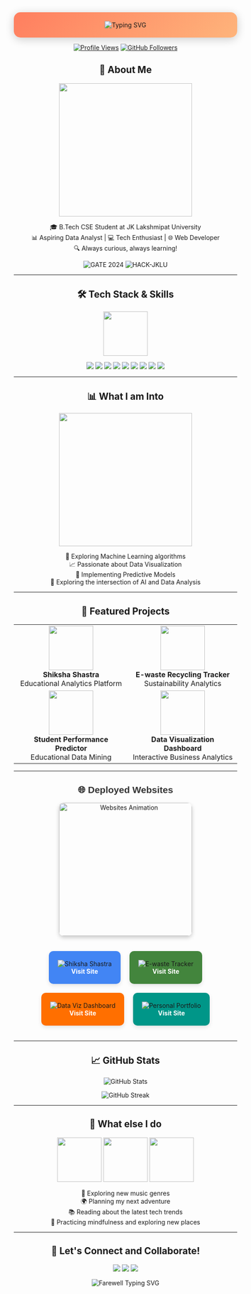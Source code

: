 <div align="center" style="background: linear-gradient(135deg, #ff7e5f, #feb47b); border-radius: 15px; padding: 20px; box-shadow: 0 4px 20px rgba(0, 0, 0, 0.2);">
  <img src="https://readme-typing-svg.herokuapp.com?font=Times+New+Roman&weight=700&size=40&duration=2000&pause=500&color=ffffff&center=true&vCenter=true&multiline=true&repeat=false&random=true&width=900&height=150&lines=Hello%2C+World!+%F0%9F%8C%8F;I'm+Jayani+Abhiram;Data+Enthusiast+%7C+Tech+Explorer+%7C+Future+Innovator;Let%27s+Create+Something+Amazing!" alt="Typing SVG" style="animation: glow 1.5s infinite alternate;"/>
</div>










<p align="center">
  <a href="https://github.com/jayaniabhiram"><img src="https://komarev.com/ghpvc/?username=jayaniabhiram&style=for-the-badge&color=brightgreen" alt="Profile Views"></a>
  <a href="https://github.com/jayaniabhiram?tab=followers"><img src="https://img.shields.io/github/followers/jayaniabhiram?label=Followers&style=for-the-badge&color=blue" alt="GitHub Followers"></a>
</p>

<h2 align="center">🚀 About Me</h2>

<p align="center">
  <img src="https://media.giphy.com/media/L8K62iTDkzGX6/giphy.gif" width="300" />
</p>

<p align="center">
  🎓 B.Tech CSE Student at JK Lakshmipat University<br>
  📊 Aspiring Data Analyst | 💻 Tech Enthusiast | 🌐 Web Developer<br>
  🔍 Always curious, always learning!
</p>

<p align="center">
  <img src="https://img.shields.io/badge/GATE_2024-81.94_Percentile-2E86C1?style=for-the-badge" alt="GATE 2024" />
  <img src="https://img.shields.io/badge/HACK--JKLU-2nd_Runner_Up-16A085?style=for-the-badge" alt="HACK-JKLU" />
</p>

---

<h2 align="center">🛠️ Tech Stack & Skills</h2>

<p align="center">
  <img src="https://media.giphy.com/media/QssGEmpkyEOhBCb7e1/giphy.gif" width="100" />
</p>
<p align="center">
  <img src="https://img.shields.io/badge/Python-3776AB?style=for-the-badge&logo=python&logoColor=white" />
  <img src="https://img.shields.io/badge/PowerBI-F2C811?style=for-the-badge&logo=Power%20BI&logoColor=black" />
  <img src="https://img.shields.io/badge/Excel-217346?style=for-the-badge&logo=microsoft-excel&logoColor=white" />
  <img src="https://img.shields.io/badge/HTML5-E34F26?style=for-the-badge&logo=html5&logoColor=white" />
  <img src="https://img.shields.io/badge/CSS3-1572B6?style=for-the-badge&logo=css3&logoColor=white" />
  <img src="https://img.shields.io/badge/JavaScript-F7DF1E?style=for-the-badge&logo=javascript&logoColor=black" />
  <img src="https://img.shields.io/badge/PHP-777BB4?style=for-the-badge&logo=php&logoColor=white" />
  <img src="https://img.shields.io/badge/MySQL-4479A1?style=for-the-badge&logo=mysql&logoColor=white" />
  <img src="https://img.shields.io/badge/React-61DAFB?style=for-the-badge&logo=react&logoColor=black" />
</p>


---

<h2 align="center">📊 What I am Into</h2>

<p align="center">
  <img src="https://media.giphy.com/media/3oKIPEqDGUULpEU0aQ/giphy.gif" width="300" />
</p>

<p align="center">
  🔬 Exploring Machine Learning algorithms<br>
  📈 Passionate about Data Visualization<br>
  🧠 Implementing Predictive Models<br>
  🤖 Exploring the intersection of AI and Data Analysis
</p>

---

<h2 align="center">🌟 Featured Projects</h2>

<table align="center">
  <tr>
    <td align="center">
      <img src="https://media.giphy.com/media/l46Cy1rHbQ92uuLXa/giphy.gif" width="100" /><br>
      <b>Shiksha Shastra</b><br>
      Educational Analytics Platform
    </td>
    <td align="center">
      <img src="https://media.giphy.com/media/26u4nJPf0JtQPdStq/giphy.gif" width="100" /><br>
      <b>E-waste Recycling Tracker</b><br>
      Sustainability Analytics
    </td>
  </tr>
  <tr>
    <td align="center">
      <img src="https://media.giphy.com/media/3oKIPtjElfqwMOTbH2/giphy.gif" width="100" /><br>
      <b>Student Performance Predictor</b><br>
      Educational Data Mining
    </td>
    <td align="center">
      <img src="https://media.giphy.com/media/3o7TKMt1VVNkHV2PaE/giphy.gif" width="100" /><br>
      <b>Data Visualization Dashboard</b><br>
      Interactive Business Analytics
    </td>
  </tr>
</table>


---
<h2 align="center" style="font-family: Arial, sans-serif; color: #333;">🌐 Deployed Websites</h2>
<p align="center">
    <img src="https://media.giphy.com/media/wrGFsc5zqOMOk/giphy.gif" width="300" alt="Websites Animation" style="border-radius: 10px; box-shadow: 0 4px 10px rgba(0, 0, 0, 0.2);" />
</p>

<div style="display: flex; justify-content: center; flex-wrap: wrap; gap: 20px; padding: 20px;">
    <div style="text-align: center; background-color: #4285F4; border-radius: 10px; padding: 20px; box-shadow: 0 4px 10px rgba(0, 0, 0, 0.1); transition: transform 0.2s;">
        <img src="https://img.shields.io/badge/Shiksha_Shastra-Educational_Platform-ffffff?style=for-the-badge&logo=google-chrome" alt="Shiksha Shastra" />
        <br>
        <a href="https://shikshashastra.com" target="_blank" style="text-decoration: none; color: white; font-weight: bold;">Visit Site</a>
    </div>

  <div style="text-align: center; background-color: #43853D; border-radius: 10px; padding: 20px; box-shadow: 0 4px 10px rgba(0, 0, 0, 0.1); transition: transform 0.2s;">
        <img src="https://img.shields.io/badge/E--waste_Tracker-Sustainability_App-ffffff?style=for-the-badge&logo=google-chrome" alt="E-waste Tracker" />
        <br>
        <a href="https://ewaste-tracker.com" target="_blank" style="text-decoration: none; color: white; font-weight: bold;">Visit Site</a>
    </div>

  <div style="text-align: center; background-color: #FF6F00; border-radius: 10px; padding: 20px; box-shadow: 0 4px 10px rgba(0, 0, 0, 0.1); transition: transform 0.2s;">
        <img src="https://img.shields.io/badge/Data_Viz_Dashboard-Analytics_Tool-ffffff?style=for-the-badge&logo=google-chrome" alt="Data Viz Dashboard" />
        <br>
        <a href="https://data-viz-dashboard.com" target="_blank" style="text-decoration: none; color: white; font-weight: bold;">Visit Site</a>
    </div>

  <div style="text-align: center; background-color: #009688; border-radius: 10px; padding: 20px; box-shadow: 0 4px 10px rgba(0, 0, 0, 0.1); transition: transform 0.2s;">
        <img src="https://img.shields.io/badge/Personal_Portfolio-Web_Resume-ffffff?style=for-the-badge&logo=google-chrome" alt="Personal Portfolio" />
        <br>
        <a href="https://jayaniabhiram.com" target="_blank" style="text-decoration: none; color: white; font-weight: bold;">Visit Site</a>
    </div>
</div>

<style>
    div:hover {
        transform: scale(1.05);
    }
</style>


---

<h2 align="center">📈 GitHub Stats</h2>

<p align="center">
  <img src="https://github-readme-stats.vercel.app/api?username=jayaniabhiram&show_icons=true&theme=radical" alt="GitHub Stats" />
</p>

<p align="center">
  <img src="https://github-readme-streak-stats.herokuapp.com/?user=jayaniabhiram&theme=radical" alt="GitHub Streak" />
</p>

---

<h2 align="center">🎵 What else I do</h2>

<p align="center">
  <img src="https://media.giphy.com/media/tqfS3mgQU28ko/giphy.gif" width="100" />
  <img src="https://media.giphy.com/media/12P0S6I62q2KNO/giphy.gif" width="100" />
  <img src="https://media.giphy.com/media/26tn33aiTi1jkl6H6/giphy.gif" width="100" />
</p>

<p align="center">
  🎸 Exploring new music genres<br>
  🌍 Planning my next adventure<br>
  📚 Reading about the latest tech trends<br>
  🧘 Practicing mindfulness and exploring new places
</p>

---

<h2 align="center">🤝 Let's Connect and Collaborate!</h2>

<p align="center">
  <a href="https://www.linkedin.com/in/jayaniabhiram"><img src="https://img.shields.io/badge/LinkedIn-0077B5?style=for-the-badge&logo=linkedin&logoColor=white" /></a>
  <a href="https://github.com/jayaniabhiram"><img src="https://img.shields.io/badge/GitHub-100000?style=for-the-badge&logo=github&logoColor=white" /></a>
  <a href="mailto:jayaniabhiram@gmail.com"><img src="https://img.shields.io/badge/Email-D14836?style=for-the-badge&logo=gmail&logoColor=white" /></a>
</p>

<div align="center">
  <img src="https://readme-typing-svg.herokuapp.com?font=Poppins&weight=600&size=25&pause=1000&color=F74C4C&center=true&vCenter=true&width=435&lines=Thanks+for+visiting!+%F0%9F%98%8A;Let's+innovate+together!+%F0%9F%9A%80;Stay+curious%2C+keep+learning!+%F0%9F%8C%9F" alt="Farewell Typing SVG" />
</div>
